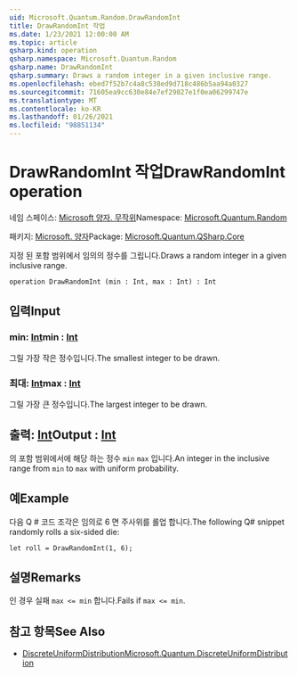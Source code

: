 ```yaml
---
uid: Microsoft.Quantum.Random.DrawRandomInt
title: DrawRandomInt 작업
ms.date: 1/23/2021 12:00:00 AM
ms.topic: article
qsharp.kind: operation
qsharp.namespace: Microsoft.Quantum.Random
qsharp.name: DrawRandomInt
qsharp.summary: Draws a random integer in a given inclusive range.
ms.openlocfilehash: ebed7f52b7c4a8c538ed9d718c486b5aa94a0327
ms.sourcegitcommit: 71605ea9cc630e84e7ef29027e1f0ea06299747e
ms.translationtype: MT
ms.contentlocale: ko-KR
ms.lasthandoff: 01/26/2021
ms.locfileid: "98851134"
---
```

# <a name="drawrandomint-operation"></a><span data-ttu-id="780ca-102">DrawRandomInt 작업</span><span class="sxs-lookup"><span data-stu-id="780ca-102">DrawRandomInt operation</span></span>

<span data-ttu-id="780ca-103">네임 스페이스: [Microsoft 양자. 무작위](xref:Microsoft.Quantum.Random)</span><span class="sxs-lookup"><span data-stu-id="780ca-103">Namespace: [Microsoft.Quantum.Random](xref:Microsoft.Quantum.Random)</span></span>

<span data-ttu-id="780ca-104">패키지: [Microsoft. 양자](https://nuget.org/packages/Microsoft.Quantum.QSharp.Core)</span><span class="sxs-lookup"><span data-stu-id="780ca-104">Package: [Microsoft.Quantum.QSharp.Core](https://nuget.org/packages/Microsoft.Quantum.QSharp.Core)</span></span>


<span data-ttu-id="780ca-105">지정 된 포함 범위에서 임의의 정수를 그립니다.</span><span class="sxs-lookup"><span data-stu-id="780ca-105">Draws a random integer in a given inclusive range.</span></span>

```qsharp
operation DrawRandomInt (min : Int, max : Int) : Int
```


## <a name="input"></a><span data-ttu-id="780ca-106">입력</span><span class="sxs-lookup"><span data-stu-id="780ca-106">Input</span></span>

### <a name="min--int"></a><span data-ttu-id="780ca-107">min: [Int](xref:microsoft.quantum.lang-ref.int)</span><span class="sxs-lookup"><span data-stu-id="780ca-107">min : [Int](xref:microsoft.quantum.lang-ref.int)</span></span>

<span data-ttu-id="780ca-108">그릴 가장 작은 정수입니다.</span><span class="sxs-lookup"><span data-stu-id="780ca-108">The smallest integer to be drawn.</span></span>


### <a name="max--int"></a><span data-ttu-id="780ca-109">최대: [Int](xref:microsoft.quantum.lang-ref.int)</span><span class="sxs-lookup"><span data-stu-id="780ca-109">max : [Int](xref:microsoft.quantum.lang-ref.int)</span></span>

<span data-ttu-id="780ca-110">그릴 가장 큰 정수입니다.</span><span class="sxs-lookup"><span data-stu-id="780ca-110">The largest integer to be drawn.</span></span>



## <a name="output--int"></a><span data-ttu-id="780ca-111">출력: [Int](xref:microsoft.quantum.lang-ref.int)</span><span class="sxs-lookup"><span data-stu-id="780ca-111">Output : [Int](xref:microsoft.quantum.lang-ref.int)</span></span>

<span data-ttu-id="780ca-112">의 포함 범위에서에 해당 하는 정수 `min` `max` 입니다.</span><span class="sxs-lookup"><span data-stu-id="780ca-112">An integer in the inclusive range from `min` to `max` with uniform probability.</span></span>

## <a name="example"></a><span data-ttu-id="780ca-113">예</span><span class="sxs-lookup"><span data-stu-id="780ca-113">Example</span></span>

<span data-ttu-id="780ca-114">다음 Q # 코드 조각은 임의로 6 면 주사위를 롤업 합니다.</span><span class="sxs-lookup"><span data-stu-id="780ca-114">The following Q# snippet randomly rolls a six-sided die:</span></span>

```qsharp
let roll = DrawRandomInt(1, 6);
```

## <a name="remarks"></a><span data-ttu-id="780ca-115">설명</span><span class="sxs-lookup"><span data-stu-id="780ca-115">Remarks</span></span>

<span data-ttu-id="780ca-116">인 경우 실패 `max <= min` 합니다.</span><span class="sxs-lookup"><span data-stu-id="780ca-116">Fails if `max <= min`.</span></span>

## <a name="see-also"></a><span data-ttu-id="780ca-117">참고 항목</span><span class="sxs-lookup"><span data-stu-id="780ca-117">See Also</span></span>

- [<span data-ttu-id="780ca-118">DiscreteUniformDistribution</span><span class="sxs-lookup"><span data-stu-id="780ca-118">Microsoft.Quantum.DiscreteUniformDistribution</span></span>](xref:Microsoft.Quantum.DiscreteUniformDistribution)